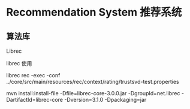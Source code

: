 # Recommendation System 推荐系统



## 算法库

Librec

librec 使用

librec rec -exec -conf ../core/src/main/resources/rec/context/rating/trustsvd-test.properties

mvn install:install-file -Dfile=librec-core-3.0.0.jar -DgroupId=net.librec -DartifactId=librec-core -Dversion=3.1.0 -Dpackaging=jar